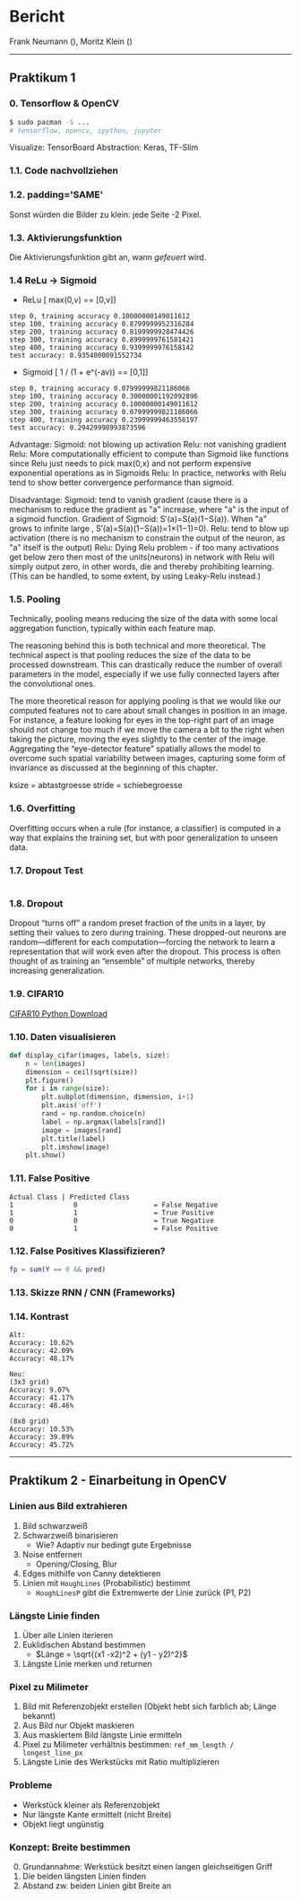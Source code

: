 # Bericht
Frank Neumann (), Moritz Klein ()

---

## Praktikum 1
### 0. Tensorflow & OpenCV
``` sh
$ sudo pacman -S ...
# tensorflow, opencv, ipython, jupyter
```

Visualize: TensorBoard
Abstraction: Keras, TF-Slim

### 1.1. Code nachvollziehen

### 1.2. padding='SAME'
Sonst würden die Bilder zu klein: jede Seite -2 Pixel.

### 1.3. Aktivierungsfunktion
Die Aktivierungsfunktion gibt an, wann *gefeuert* wird.

### 1.4 ReLu -> Sigmoid
- ReLu [ max(0,v) == [0,v]]
```
step 0, training accuracy 0.10000000149011612
step 100, training accuracy 0.8799999952316284
step 200, training accuracy 0.8199999928474426
step 300, training accuracy 0.8999999761581421
step 400, training accuracy 0.9399999976158142
test accuracy: 0.9354000091552734
```

- Sigmoid [ 1 / (1 + e^(-av)) == [0,1]]
```
step 0, training accuracy 0.07999999821186066
step 100, training accuracy 0.30000001192092896
step 200, training accuracy 0.10000000149011612
step 300, training accuracy 0.07999999821186066
step 400, training accuracy 0.23999999463558197
test accuracy: 0.29429998993873596
```

Advantage:
Sigmoid: not blowing up activation
Relu: not vanishing gradient
Relu: More computationally efficient to compute than Sigmoid like functions since Relu just needs to pick max(0,x) and not perform expensive exponential operations as in Sigmoids
Relu: In practice, networks with Relu tend to show better convergence performance than sigmoid.

Disadvantage:
Sigmoid: tend to vanish gradient (cause there is a mechanism to reduce the gradient as "a" increase, where "a" is the input of a sigmoid function. Gradient of Sigmoid: S′(a)=S(a)(1−S(a)). When "a" grows to infinite large , S′(a)=S(a)(1−S(a))=1×(1−1)=0).
Relu: tend to blow up activation (there is no mechanism to constrain the output of the neuron, as "a" itself is the output)
Relu: Dying Relu problem - if too many activations get below zero then most of the units(neurons) in network with Relu will simply output zero, in other words, die and thereby prohibiting learning.(This can be handled, to some extent, by using Leaky-Relu instead.)

### 1.5. Pooling
Technically, pooling means reducing the size of the data with some local aggregation function, typically within each feature map.

The reasoning behind this is both technical and more theoretical. The technical aspect is that pooling reduces the size of the data to be processed downstream. This can drastically reduce the number of overall parameters in the model, especially if we use fully connected layers after the convolutional ones.

The more theoretical reason for applying pooling is that we would like our computed features not to care about small changes in position in an image. For instance, a feature looking for eyes in the top-right part of an image should not change too much if we move the camera a bit to the right when taking the picture, moving the eyes slightly to the center of the image. Aggregating the “eye-detector feature” spatially allows the model to overcome such spatial variability between images, capturing some form of invariance as discussed at the beginning of this chapter.

ksize = abtastgroesse
stride = schiebegroesse

### 1.6. Overfitting
Overfitting occurs when a rule (for instance, a classifier) is computed in a way that explains the training set, but with poor generalization to unseen data.

### 1.7. Dropout Test
```
```

### 1.8. Dropout
Dropout “turns off” a random preset fraction of the units in a layer, by setting their values to zero during training. These dropped-out neurons are random—different for each computation—forcing the network to learn a representation that will work even after the dropout. This process is often thought of as training an “ensemble” of multiple networks, thereby increasing generalization.

### 1.9. CIFAR10
[CIFAR10 Python Download](https://www.cs.toronto.edu/~kriz/cifar-10-python.tar.gz)

### 1.10. Daten visualisieren
``` python
def display_cifar(images, labels, size):
    n = len(images)
    dimension = ceil(sqrt(size))
    plt.figure()
    for i in range(size):
        plt.subplot(dimension, dimension, i+1)
        plt.axis('off')
        rand = np.random.choice(n)
        label = np.argmax(labels[rand])
        image = images[rand]
        plt.title(label)
        plt.imshow(image)
    plt.show()
```

### 1.11. False Positive
```
Actual Class | Predicted Class
1               0                   = False Negative
1               1                   = True Positive
0               0                   = True Negative
0               1                   = False Positive
```


### 1.12. False Positives Klassifizieren?
``` matlab
fp = sum(Y == 0 && pred)
```

### 1.13. Skizze RNN / CNN (Frameworks)

### 1.14. Kontrast
```
Alt:
Accuracy: 10.62%
Accuracy: 42.09%
Accuracy: 48.17%

Neu:
(3x3 grid)
Accuracy: 9.07%
Accuracy: 41.17%
Accuracy: 48.46%

(8x8 grid)
Accuracy: 10.53%
Accuracy: 39.89%
Accuracy: 45.72%
```

---

## Praktikum 2 - Einarbeitung in OpenCV

### Linien aus Bild extrahieren
1. Bild schwarzweiß
2. Schwarzweiß binarisieren
    - Wie? Adaptiv nur bedingt gute Ergebnisse
3. Noise entfernen
    - Opening/Closing, Blur
4. Edges mithilfe von Canny detektieren
5. Linien mit `HoughLines` (Probabilistic) bestimmt
    - `HoughLinesP` gibt die Extremwerte der Linie zurück (P1, P2)

### Längste Linie finden
1. Über alle Linien iterieren
2. Euklidischen Abstand bestimmen
    - $Länge = \sqrt{(x1 -x2)^2 + (y1 - y2)^2}$
3. Längste Linie merken und returnen

### Pixel zu Milimeter
1. Bild mit Referenzobjekt erstellen (Objekt hebt sich farblich ab; Länge bekannt)
2. Aus Bild nur Objekt maskieren
3. Aus maskiertem Bild längste Linie ermitteln
4. Pixel zu Milimeter verhältnis bestimmen: `ref_mm_length / longest_line_px`
5. Längste Linie des Werkstücks mit Ratio multiplizieren

### Probleme
- Werkstück kleiner als Referenzobjekt
- Nur längste Kante ermittelt (nicht Breite)
- Objekt liegt ungünstig

### Konzept: Breite bestimmen
0. Grundannahme: Werkstück besitzt einen langen gleichseitigen Griff
1. Die beiden längsten Linien finden
2. Abstand zw. beiden Linien gibt Breite an